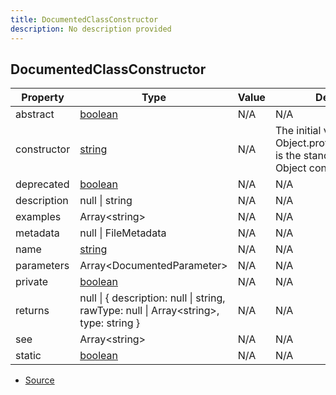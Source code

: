 ```yaml
---
title: DocumentedClassConstructor
description: No description provided
---
```


## DocumentedClassConstructor

| Property | Type | Value | Description |
| ----------- | ----------- | ----------- | ----------- |
| abstract | [boolean](https://developer.mozilla.org/en-US/docs/Web/JavaScript/Reference/Global_Objects/Boolean) | N/A | N/A |
| constructor | [string](https://developer.mozilla.org/en-US/docs/Web/JavaScript/Reference/Global_Objects/String) | N/A | The initial value of Object.prototype.constructor is the standard built-in Object constructor. |
| deprecated | [boolean](https://developer.mozilla.org/en-US/docs/Web/JavaScript/Reference/Global_Objects/Boolean) | N/A | N/A |
| description | null \| string | N/A | N/A |
| examples | Array\<string> | N/A | N/A |
| metadata | null \| FileMetadata | N/A | N/A |
| name | [string](https://developer.mozilla.org/en-US/docs/Web/JavaScript/Reference/Global_Objects/String) | N/A | N/A |
| parameters | Array\<DocumentedParameter> | N/A | N/A |
| private | [boolean](https://developer.mozilla.org/en-US/docs/Web/JavaScript/Reference/Global_Objects/Boolean) | N/A | N/A |
| returns | null \| \{   description: null \| string,   rawType: null \| Array\<string>,   type: string } | N/A | N/A |
| see | Array\<string> | N/A | N/A |
| static | [boolean](https://developer.mozilla.org/en-US/docs/Web/JavaScript/Reference/Global_Objects/Boolean) | N/A | N/A |


- [Source](https://github.com/neplextech/micro-docgen/blob/371ee6a0b1da9f772b4a8da6879190804ab8453b/src/serializers/ClassSerializer.ts#L22)